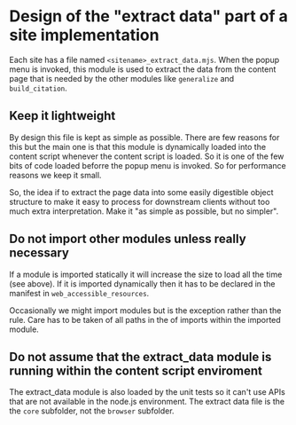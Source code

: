 # Design of the "extract data" part of a site implementation

Each site has a file named ```<sitename>_extract_data.mjs```.
When the popup menu is invoked, this module is used to extract the data from the content page
that is needed by the other modules like ```generalize``` and ```build_citation```.
  
## Keep it lightweight

By design this file is kept as simple as possible. There are few reasons for this but the main one is that this module is dynamically loaded into the content script whenever the content script is loaded.
So it is one of the few bits of code loaded beforre the popup menu is invoked.
So for performance reasons we keep it small.

So, the idea if to extract the page data into some easily digestible object structure to make it easy to process for downstream clients
without too much extra interpretation. Make it "as simple as possible, but no simpler".

## Do not import other modules unless really necessary
  
If a module is imported statically it will increase the size to load all the time (see above).
If it is imported dynamically then it has to be declared in the manifest in ```web_accessible_resources```.
  
Occasionally we might import modules but is the exception rather than the rule. Care has to be taken of all paths in the of imports within the imported module.
  
## Do not assume that the extract_data module is running within the content script enviroment
  
The extract_data module is also loaded by the unit tests so it can't use APIs that are not available in the node.js environment.
The extract data file is the the ```core``` subfolder, not the ```browser``` subfolder.
